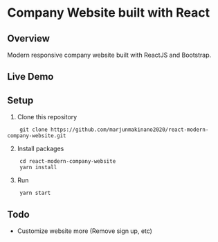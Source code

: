 # Company Website built with React

## Overview

Modern responsive company website built with ReactJS and Bootstrap.

## Live Demo

## Setup

1. Clone this repository

```
    git clone https://github.com/marjunmakinano2020/react-modern-company-website.git
```

2. Install packages

```
    cd react-modern-company-website
    yarn install
```

3. Run

```
    yarn start
```

## Todo

- Customize website more (Remove sign up, etc)
